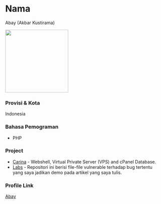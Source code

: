 # Nama
Abay (Akbar Kustirama)

<img src="https://akbar.kustirama.id/assets/img/yha.webp" width="200" height="200" align="center"/>

### Provisi & Kota
Indonesia

### Bahasa Pemograman

- PHP

### Project

- [Carina](https://github.com/c0delatte/carina) - Webshell, Virtual Private Server (VPS) and cPanel Database.
- [Labs](https://github.com/abaykan/Labs) - Repositori ini berisi file-file vulnerable terhadap bug tertentu yang saya jadikan demo pada artikel yang saya tulis.


### Profile Link

[Abay](https://github.com/abaykan)
